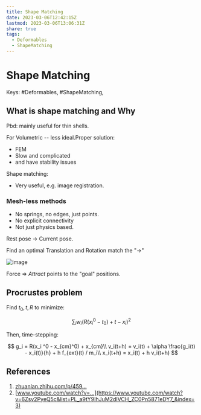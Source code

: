 ```yaml
---
title: Shape Matching
date: 2023-03-06T12:42:15Z
lastmod: 2023-03-06T13:06:31Z
share: true
tags:
  - Deformables
  - ShapeMatching
---
```



# Shape Matching

Keys: #Deformables​, #ShapeMatching​,

## What is shape matching and Why

Pbd: mainly useful for thin shells.

For Volumetric -- less ideal.Proper solution:

* FEM
* Slow and complicated
* and have stability issues

Shape matching:

* Very useful, e.g. image registration.

### Mesh-less methods

* No springs, no edges, just points.
* No explicit connectivity
* Not just physics based.

Rest pose → Current pose.

Find an optimal Translation and Rotation match the "→"

​![image](assets/image-20230306130118-8058oi4.png)

Force ⇒ *Attract* points to the "goal" positions.

## Procrustes problem

Find $t_0, t, R$ to minimize:

$$
\sum_ i w_i (R(x_i^0 - t_0) + t - x_i)^2
$$

Then, time-stepping:

$$
g_i = R(x_i ^0 - x_{cm}^0) + x_{cm}\\
v_i(t+h) = v_i(t) + \alpha \frac{g_i(t) - x_i(t)}{h} + h f_{ext}(t) / m_i\\
x_i(t+h) = x_i(t) + h v_i(t+h)
$$

## References

1. [zhuanlan.zhihu.com/p/459...](https://zhuanlan.zhihu.com/p/459933370)
2. [www.youtube.com/watch?v=...](https://www.youtube.com/watch?v=6Zsv2PyeQ5c&list=PL_a9tY9IhJuM2dIVCH_ZC0Pn5871eDY7_&index=3)
